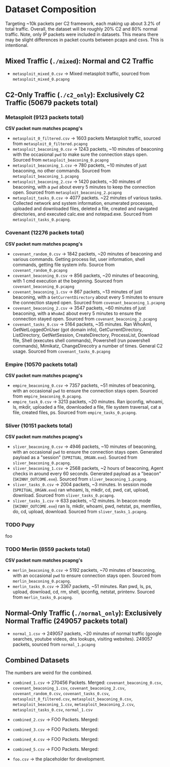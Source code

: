 # Dataset Composition

Targeting ~10k packets per C2 framework, each making up about 3.2% of total traffic. Overall, the dataset will be roughly 20% C2 and 80% normal traffic. Note, only IP packets were included in datasets. This means there may be slight differences in packet counts between pcaps and csvs. This is intentional.

## Mixed Traffic (`./mixed`): Normal and C2 Traffic
- `metasploit_mixed_0.csv` → Mixed metasploit traffic, sourced from `metasploit_mixed_0.pcapng`

## C2-Only Traffic (`./c2_only`): Exclusively C2 Traffic (50679 packets total)
### Metasploit (9123 packets total)
**CSV packet num matches pcapng's**
- `metasploit_0_filtered.csv` → 1603 packets Metasploit traffic, sourced from `metasploit_0_filtered.pcapng`
- `metasploit_beaconing_0.csv` → 1243 packets, ~10 minutes of beaconing with the occasional `pwd` to make sure the connection stays open. Sourced from `metasploit_beaconing_0.pcapng`
- `metasploit_beaconing_1.csv` → 780 packets, ~10 minutes of just beaconing, no other commands. Sourced from `metasploit_beaconing_1.pcapng`
- `metasploit_beaconing_2.csv` → 1420 packets, ~30 minutes of beaconing, with a `pwd` about every 5 minutes to keep the connection open. Sourced from `metasploit_beaconing_2.pcapng`
- `metasploit_tasks_0.csv`  → 4077 packets. ~22 minutes of various tasks. Collected network and system information, enumerated processes, uploaded and downloaded files, deleted a file, created and navigated directories, and executed calc.exe and notepad.exe. Sourced from `metasploit_tasks_0.pcapng`.
### Covenant (12276 packets total)
**CSV packet num matches pcapng's**
- `covenant_random_0.csv` → 1842 packets, ~20 minutes of beaconing and various commands. Getting process list, user information, shell commands, getting file system info. Source from `covenant_random_0.pcapng`
- `covenant_beaconing_0.csv` → 856 packets, ~20 minutes of beaconing, with 1 cmd execution at the beginning. Sourced from `covenant_beaconing_0.pcapng`
- `covenant_beaconing_1.csv` → 867 packets, ~13 minutes of just beaconing, with a `GetCurrentDirectory` about every 5 minutes to ensure the connection stayed open. Sourced from `covenant_beaconing_1.pcapng`
- `covenant_beaconing_2.csv` → 3547 packets, ~60 minutes of just beaconing, with a `WhoAmI` about every 5 minutes to ensure the connection stayed open. Sourced from `covenant_beaconing_2.pcapng`
- `covenant_tasks_0.csv` → 5164 packets, ~35 minutes. Ran WhoAmI, GetNetLoggedOnUser (got domain info), GetCurrentDirectory, ListDirectory, GetNetSession, CreateDirectory, ProcessList, Download file, Shell (executes shell commands), Powershell (run powershell commands), Mimikatz, ChangeDirecotry a number of times. General C2 usage. Sourced from `covenant_tasks_0.pcapng`

### Empire (10570 packets total)
**CSV packet num matches pcapng's**
- `empire_beaconing_0.csv` → 7357 packets, ~51 minutes of beaconing, with an occasional `pwd` to ensure the connection stays open. Sourced from `empire_beaconing_0.pcapng`.
- `empire_task_0.csv` → 3213 packets, ~20 minutes. Ran ipconfig, whoami, ls, mkdir, uploaded a file, downloaded a file, file system traversal, cat a file, created files, ps. Sourced from `empire_tasks_0.pcapng`.

### Sliver (10151 packets total)
**CSV packet num matches pcapng's**
- `sliver_beaconing_0.csv` → 4946 packets, ~10 minutes of beaconing, with an occasional `pwd` to ensure the connection stays open. Generated payload as a "session" (`SPRITUAL_ORGAN.exe`). Sourced from `sliver_beaconing_0.pcapng`.
- `sliver_beaconing_1.csv` → 2568 packets, ~2 hours of beaconing, Agent checks in around every 60 seconds. Generated payload as a "beacon" (`SKINNY_OUTCOME.exe`). Sourced from `sliver_beaconing_1.pcapng`.
- `sliver_tasks_0.csv` →  2004 packets, ~3 minutes. In session mode (`SPRITUAL_ORGAN.exe`) ran whoami, ls, mkdir, cd, pwd, cat, upload, download. Sourced from `sliver_tasks_0.pcapng`.
- `sliver_tasks_1.csv`  → 633 packets, ~12 minutes. In beacon mode (`SKINNY_OUTCOME.exe`) ran ls, mkdir, whoami, pwd, netstat, ps, memfiles, do, cd, upload, download. Sourced from `sliver_tasks_1.pcapng`.


### TODO Pupy
foo

### TODO Merlin (8559 packets total)
**CSV packet num matches pcapng's**
- `merlin_beaconing_0.csv` → 5192 packets, ~70 minutes of beaconing, with an occasional `pwd` to ensure connection stays open. Sourced from `merlin_beaconing_0.pcapng`.
- `merlin_tasks_0.csv` → 3367 packets, ~51 minutes. Ran pwd, ls, ps, upload, download, cd, rm, shell, ipconfig, netstat, printenv. Sourced from `merlin_tasks_0.pcapng`.

## Normal-Only Traffic (`./normal_only`): Exclusively Normal Traffic (249057 packets total)
- `normal_1.csv` → 249057 packets, ~20 minutes of normal traffic (google searches, youtube videos, dns lookups, visiting websites). 249057 packets, sourced from `normal_1.pcapng`


## Combined Datasets
The numbers are weird for the combined.
<!-- - `mixed_combined.csv` → All mixed traffic CSVs merged
- `c2only_combined.csv` → All C2-only traffic CSVs merged
- `normalonly_combined.csv` → All normal-only traffic CSVs merged. -->
<!-- - `full_dataset.csv` → EVERYTHING merged (mixed + C2-only + normal) -->
<!-- - `combined_0.csv` → FOO Packets. Merged: `covenant_beaconing_0.csv`, `covenant_beaconing_1.csv`, `covenant_beaconing_2.csv`, `covenant_random_0.csv`, `metasploit_0_filtered.csv`, `metasploit_beaconing_0.csv`, `metasploit_beaconing_1.csv`, `metasploit_beaconing_2.csv`, `metasploit_mixed_.csv` -->

- `combined_1.csv` → 270456 Packets. Merged: `covenant_beaconing_0.csv`, `covenant_beaconing_1.csv`, `covenant_beaconing_2.csv`, `covenant_random_0.csv`, `covenant_tasks_0.csv`, `metasploit_0_filtered.csv`, `metasploit_beaconing_0.csv`, `metasploit_beaconing_1.csv`, `metasploit_beaconing_2.csv`, `metasploit_tasks_0.csv`, `normal_1.csv`

- `combined_2.csv` → FOO Packets. Merged:

- `combined_3.csv` → FOO Packets. Merged: 

- `combined_4.csv` → FOO Packets. Merged: 

- `combined_5.csv` → FOO Packets. Merged: 

- `foo.csv` -> the placeholder for development. 